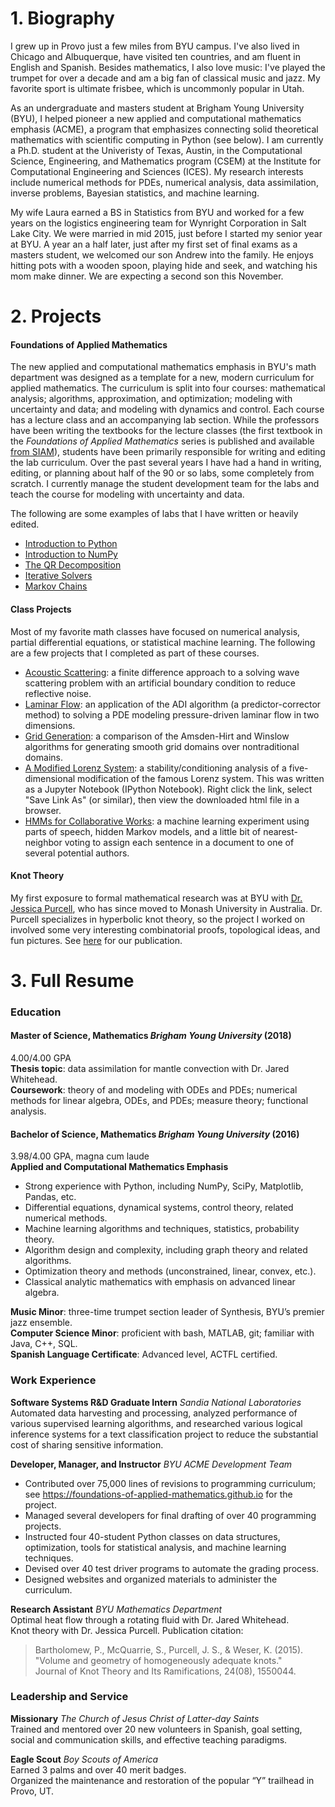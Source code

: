# 1. Biography

I grew up in Provo just a few miles from BYU campus.
I've also lived in Chicago and Albuquerque, have visited ten countries, and am fluent in English and Spanish.
Besides mathematics, I also love music: I've played the trumpet for over a decade and am a big fan of classical music and jazz.
My favorite sport is ultimate frisbee, which is uncommonly popular in Utah.

As an undergraduate and masters student at Brigham Young University (BYU), I helped pioneer a new applied and computational mathematics emphasis (ACME), a program that emphasizes connecting solid theoretical mathematics with scientific computing in Python (see below).
I am currently a Ph.D. student at the Univeristy of Texas, Austin, in the Computational Science, Engineering, and Mathematics program (CSEM) at the Institute for Computational Engineering and Sciences (ICES).
My research interests include numerical methods for PDEs, numerical analysis, data assimilation, inverse problems, Bayesian statistics, and machine learning.

My wife Laura earned a BS in Statistics from BYU and worked for a few years on the logistics engineering team for Wynright Corporation in Salt Lake City.
We were married in mid 2015, just before I started my senior year at BYU.
A year an a half later, just after my first set of final exams as a masters student, we welcomed our son Andrew into the family.
He enjoys hitting pots with a wooden spoon, playing hide and seek, and watching his mom make dinner.
We are expecting a second son this November.
<!-- TODO: insert picture! -->

# 2. Projects

#### Foundations of Applied Mathematics

The new applied and computational mathematics emphasis in BYU's math department was designed as a template for a new, modern curriculum for applied mathematics.
The curriculum is split into four courses: mathematical analysis; algorithms, approximation, and optimization; modeling with uncertainty and data; and modeling with dynamics and control.
Each course has a lecture class and an accompanying lab section.
While the professors have been writing the textbooks for the lecture classes (the first textbook in the _Foundations of Applied Mathematics_ series is published and available <a href="http://bookstore.siam.org/ot152/" target="\_blank">from SIAM</a>), students have been primarily responsible for writing and editing the lab curriculum.
Over the past several years I have had a hand in writing, editing, or planning about half of the 90 or so labs, some completely from scratch.
I currently manage the student development team for the labs and teach the course for modeling with uncertainty and data.

The following are some examples of labs that I have written or heavily edited.
- [Introduction to Python](https://github.com/shanemcq18/Portfolio/raw/master/docs/PythonIntro.pdf)
- [Introduction to NumPy](https://github.com/shanemcq18/Portfolio/raw/master/docs/NumpyIntro.pdf)
- [The QR Decomposition](https://github.com/shanemcq18/Portfolio/raw/master/docs/QR_Decomposition.pdf)
- [Iterative Solvers](https://github.com/shanemcq18/Portfolio/raw/master/docs/IterativeSolvers.pdf)
- [Markov Chains](https://github.com/shanemcq18/Portfolio/raw/master/docs/MarkovChains.pdf)

#### Class Projects

Most of my favorite math classes have focused on numerical analysis, partial differential equations, or statistical machine learning.
The following are a few projects that I completed as part of these courses.
- [Acoustic Scattering](https://github.com/shanemcq18/Portfolio/raw/master/docs/acoustic_scattering.pdf): a finite difference approach to a solving wave scattering problem with an artificial boundary condition to reduce reflective noise.
- [Laminar Flow](https://github.com/shanemcq18/Portfolio/raw/master/docs/laminar_flow.pdf): an application of the ADI algorithm (a predictor-corrector method) to solving a PDE modeling pressure-driven laminar flow in two dimensions.
- [Grid Generation](https://github.com/shanemcq18/Portfolio/raw/master/docs/grid_generation.pdf): a comparison of the Amsden-Hirt and Winslow algorithms for generating smooth grid domains over nontraditional domains.
- [A Modified Lorenz System](https://github.com/shanemcq18/Portfolio/raw/master/docs/lorenz_stability.html): a stability/conditioning analysis of a five-dimensional modification of the famous Lorenz system.
This was written as a Jupyter Notebook (IPython Notebook).
Right click the link, select "Save Link As" (or similar), then view the downloaded html file in a browser.
- [HMMs for Collaborative Works](https://github.com/shanemcq18/Portfolio/raw/master/docs/hmm_nlp.pdf): a machine learning experiment using parts of speech, hidden Markov models, and a little bit of nearest-neighbor voting to assign each sentence in a document to one of several potential authors.

#### Knot Theory

My first exposure to formal mathematical research was at BYU with <a href="http://users.monash.edu/~jpurcell" target="\_blank">Dr. Jessica Purcell</a>, who has since moved to Monash University in Australia.
Dr. Purcell specializes in hyperbolic knot theory, so the project I worked on involved some very interesting combinatorial proofs, topological ideas, and fun pictures.
See <a href="https://arxiv.org/pdf/1406.0195.pdf" target="\_blank">here</a> for our publication.

# 3. Full Resume

### Education

#### **Master of Science, Mathematics** _Brigham Young University_ (2018)  
4.00/4.00 GPA  
**Thesis topic**: data assimilation for mantle convection with Dr. Jared Whitehead.  
**Coursework**: theory of and modeling with ODEs and PDEs; numerical methods for linear algebra, ODEs, and PDEs; measure theory; functional analysis.  

#### **Bachelor of Science, Mathematics** _Brigham Young University_ (2016)  
3.98/4.00 GPA, magna cum laude  
**Applied and Computational Mathematics Emphasis**
- Strong experience with Python, including NumPy, SciPy, Matplotlib, Pandas, etc.
- Differential equations, dynamical systems, control theory, related numerical methods.
- Machine learning algorithms and techniques, statistics, probability theory.
- Algorithm design and complexity, including graph theory and related algorithms.
- Optimization theory and methods (unconstrained, linear, convex, etc.).
- Classical analytic mathematics with emphasis on advanced linear algebra.

**Music Minor**: three-time trumpet section leader of Synthesis, BYU’s premier jazz ensemble.  
**Computer Science Minor**: proficient with bash, MATLAB, git; familiar with Java, C++, SQL.  
**Spanish Language Certificate**: Advanced level, ACTFL certified.

### Work Experience

**Software Systems R&D Graduate Intern** _Sandia National Laboratories_  
Automated data harvesting and processing, analyzed performance of various supervised learning algorithms, and researched various logical inference systems for a text classification project to reduce the substantial cost of sharing sensitive information.

**Developer, Manager, and Instructor** _BYU ACME Development Team_  
- Contributed over 75,000 lines of revisions to programming curriculum; see https://foundations-of-applied-mathematics.github.io for the project.  
- Managed several developers for final drafting of over 40 programming projects.  
- Instructed four 40-student Python classes on data structures, optimization, tools for statistical analysis, and machine learning techniques.  
- Devised over 40 test driver programs to automate the grading process.  
- Designed websites and organized materials to administer the curriculum.

**Research Assistant** _BYU Mathematics Department_  
Optimal heat flow through a rotating fluid with Dr. Jared Whitehead.  
Knot theory with Dr. Jessica Purcell. Publication citation:  
>  Bartholomew, P., McQuarrie, S., Purcell, J. S., & Weser, K. (2015).  
>  "Volume and geometry of homogeneously adequate knots."  
>  Journal of Knot Theory and Its Ramifications, 24(08), 1550044.

### Leadership and Service

**Missionary** _The Church of Jesus Christ of Latter-day Saints_  
Trained and mentored over 20 new volunteers in Spanish, goal setting, social and communication skills, and effective teaching paradigms.

**Eagle Scout** _Boy Scouts of America_  
Earned 3 palms and over 40 merit badges.  
Organized the maintenance and restoration of the popular “Y” trailhead in Provo, UT.
